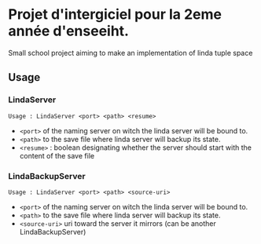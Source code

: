 # Projet d'intergiciel pour la 2eme année d'enseeiht.

Small school project aiming to make an implementation of linda tuple space 
## Usage

### LindaServer

```
Usage : LindaServer <port> <path> <resume>
```
- `<port>` of the naming server on witch the linda server will be bound to.
- `<path>` to the save file where linda server will backup its state.
- `<resume>` : boolean designating whether the server should start with the content of the save file

### LindaBackupServer

```
Usage : LindaServer <port> <path> <source-uri>
```
- `<port>` of the naming server on witch the linda server will be bound to.
- `<path>` to the save file where linda server will backup its state.
- `<source-uri>` uri toward the server it mirrors (can be another LindaBackupServer)